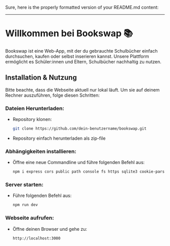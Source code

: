 Sure, here is the properly formatted version of your README.md content:

---

# Willkommen bei Bookswap 📚

Bookswap ist eine Web-App, mit der du gebrauchte Schulbücher einfach durchsuchen, kaufen oder selbst inserieren kannst. Unsere Plattform ermöglicht es Schüler:innen und Eltern, Schulbücher nachhaltig zu nutzen.

## Installation & Nutzung

Bitte beachte, dass die Webseite aktuell nur lokal läuft. Um sie auf deinem Rechner auszuführen, folge diesen Schritten:

### Dateien Herunterladen:
- Repository klonen:
  ```sh
  git clone https://github.com/dein-benutzername/bookswap.git
  ```
- Repository einfach herunterladen als zip-file

### Abhängigkeiten installieren:
- Öffne eine neue Commandline und führe folgenden Befehl aus:
  ```sh
  npm i express cors public path console fs https sqlite3 cookie-parser express-session crypto multer
  ```

### Server starten:
- Führe folgenden Befehl aus:
  ```sh
  npm run dev
  ```

### Webseite aufrufen:
- Öffne deinen Browser und gehe zu:
  ```
  http://localhost:3000
  ```
